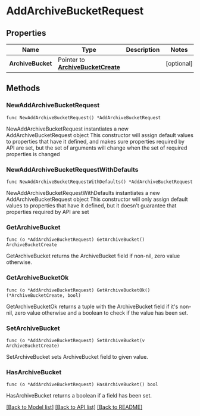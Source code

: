 # AddArchiveBucketRequest

## Properties

Name | Type | Description | Notes
------------ | ------------- | ------------- | -------------
**ArchiveBucket** | Pointer to [**ArchiveBucketCreate**](ArchiveBucketCreate.md) |  | [optional] 

## Methods

### NewAddArchiveBucketRequest

`func NewAddArchiveBucketRequest() *AddArchiveBucketRequest`

NewAddArchiveBucketRequest instantiates a new AddArchiveBucketRequest object
This constructor will assign default values to properties that have it defined,
and makes sure properties required by API are set, but the set of arguments
will change when the set of required properties is changed

### NewAddArchiveBucketRequestWithDefaults

`func NewAddArchiveBucketRequestWithDefaults() *AddArchiveBucketRequest`

NewAddArchiveBucketRequestWithDefaults instantiates a new AddArchiveBucketRequest object
This constructor will only assign default values to properties that have it defined,
but it doesn't guarantee that properties required by API are set

### GetArchiveBucket

`func (o *AddArchiveBucketRequest) GetArchiveBucket() ArchiveBucketCreate`

GetArchiveBucket returns the ArchiveBucket field if non-nil, zero value otherwise.

### GetArchiveBucketOk

`func (o *AddArchiveBucketRequest) GetArchiveBucketOk() (*ArchiveBucketCreate, bool)`

GetArchiveBucketOk returns a tuple with the ArchiveBucket field if it's non-nil, zero value otherwise
and a boolean to check if the value has been set.

### SetArchiveBucket

`func (o *AddArchiveBucketRequest) SetArchiveBucket(v ArchiveBucketCreate)`

SetArchiveBucket sets ArchiveBucket field to given value.

### HasArchiveBucket

`func (o *AddArchiveBucketRequest) HasArchiveBucket() bool`

HasArchiveBucket returns a boolean if a field has been set.


[[Back to Model list]](../README.md#documentation-for-models) [[Back to API list]](../README.md#documentation-for-api-endpoints) [[Back to README]](../README.md)


